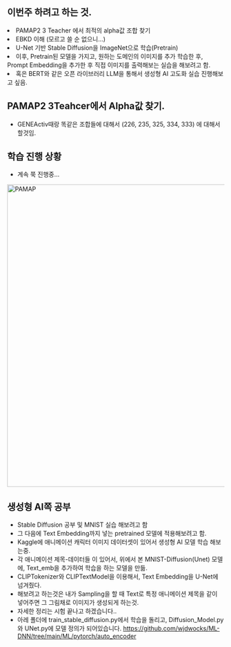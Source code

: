 ## 이번주 하려고 하는 것.
<li> PAMAP2 3 Teacher 에서 최적의 alpha값 조합 찾기 </li>
<li> EBKD 이해 (모르고 쓸 순 없으니...) </li>
<li> U-Net 기반 Stable Diffusion을 ImageNet으로 학습(Pretrain) </li>
<li> 이후, Pretrain된 모델을 가지고, 원하는 도메인의 이미지를 추가 학습한 후, Prompt Embedding을 추가한 후 직접 이미지를 출력해보는 실습을 해보려고 함. </li>
<li> 혹은 BERT와 같은 오픈 라이브러리 LLM을 통해서 생성형 AI 고도화 실습 진행해보고 싶음. </li>

## PAMAP2 3Teahcer에서 Alpha값 찾기.
- GENEActiv때랑 똑같은 조합들에 대해서 (226, 235, 325, 334, 333) 에 대해서 할것임.

## 학습 진행 상황
- 계속 쭉 진행중...
<img src="https://github.com/wjdwocks/ML-DNN/raw/main/markdown/25년/25.6.6/PAMAP.png" alt="PAMAP" width="700">

## 생성형 AI쪽 공부
- Stable Diffusion 공부 및 MNIST 실습 해보려고 함
- 그 다음에 Text Embedding까지 넣는 pretrained 모델에 적용해보려고 함.
- Kaggle에 애니메이션 캐릭터 이미지 데이터셋이 있어서 생성형 AI 모델 학습 해보는중.
- 각 애니메이션 제목-데이터들 이 있어서, 위에서 본 MNIST-Diffusion(Unet) 모델에, Text_emb을 추가하여 학습을 하는 모델을 만듦.
- CLIPTokenizer와 CLIPTextModel을 이용해서, Text Embedding을 U-Net에 넘겨줬다.
- 해보려고 하는것은 내가 Sampling을 할 때 Text로 특정 애니메이션 제목을 같이 넣어주면 그 그림채로 이미지가 생성되게 하는것.
- 자세한 정리는 시험 끝나고 하겠습니다..
- 아레 폴더에 train_stable_diffusion.py에서 학습을 돌리고, Diffusion_Model.py와 UNet.py에 모델 정의가 되어있습니다.
https://github.com/wjdwocks/ML-DNN/tree/main/ML/pytorch/auto_encoder